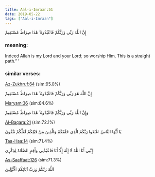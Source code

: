 ```yaml
---
title: Aal-i-Imraan:51
date: 2019-05-22
tags: ["Aal-i-Imraan"]
---
```

إِنَّ اللَّهَ رَبِّي وَرَبُّكُمْ فَاعْبُدُوهُ ۗ هَٰذَا صِرَاطٌ مُسْتَقِيمٌ
### meaning: 
Indeed Allah is my Lord and your Lord; so worship Him. This is a straight path.” ’
### similar verses: 

[Az-Zukhruf:64](/43/64) (sim:95.0%)

إِنَّ اللَّهَ هُوَ رَبِّي وَرَبُّكُمْ فَاعْبُدُوهُ ۚ هَٰذَا صِرَاطٌ مُسْتَقِيمٌ

[Maryam:36](/19/36) (sim:84.6%)

وَإِنَّ اللَّهَ رَبِّي وَرَبُّكُمْ فَاعْبُدُوهُ ۚ هَٰذَا صِرَاطٌ مُسْتَقِيمٌ

[Al-Baqara:21](/2/21) (sim:72.1%)

يَا أَيُّهَا النَّاسُ اعْبُدُوا رَبَّكُمُ الَّذِي خَلَقَكُمْ وَالَّذِينَ مِنْ قَبْلِكُمْ لَعَلَّكُمْ تَتَّقُونَ

[Taa-Haa:14](/20/14) (sim:71.4%)

إِنَّنِي أَنَا اللَّهُ لَا إِلَٰهَ إِلَّا أَنَا فَاعْبُدْنِي وَأَقِمِ الصَّلَاةَ لِذِكْرِي

[As-Saaffaat:126](/37/126) (sim:71.3%)

اللَّهَ رَبَّكُمْ وَرَبَّ آبَائِكُمُ الْأَوَّلِينَ
